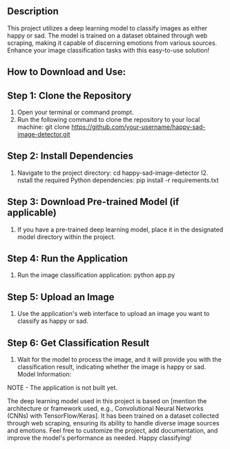 ## Description
This project utilizes a deep learning model to classify images as either happy or sad. The model is trained on a dataset obtained through web scraping, making it capable of discerning emotions from various sources. Enhance your image classification tasks with this easy-to-use solution!

## How to Download and Use:

## Step 1: Clone the Repository

1. Open your terminal or command prompt.
2. Run the following command to clone the repository to your local machine:
git clone https://github.com/your-username/happy-sad-image-detector.git

## Step 2: Install Dependencies

1. Navigate to the project directory:
cd happy-sad-image-detector
I2. nstall the required Python dependencies:
pip install -r requirements.txt

## Step 3: Download Pre-trained Model (if applicable)

1. If you have a pre-trained deep learning model, place it in the designated model directory within the project.

## Step 4: Run the Application

1. Run the image classification application:
python app.py

## Step 5: Upload an Image

1. Use the application's web interface to upload an image you want to classify as happy or sad.

## Step 6: Get Classification Result

1. Wait for the model to process the image, and it will provide you with the classification result, indicating whether the image is happy or sad.
Model Information:

NOTE - The application is not built yet.

The deep learning model used in this project is based on [mention the architecture or framework used, e.g., Convolutional Neural Networks (CNNs) with TensorFlow/Keras].
It has been trained on a dataset collected through web scraping, ensuring its ability to handle diverse image sources and emotions.
Feel free to customize the project, add documentation, and improve the model's performance as needed. Happy classifying!
